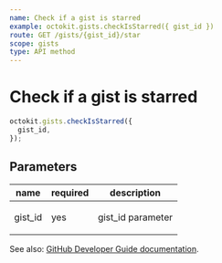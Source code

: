 ```yaml
---
name: Check if a gist is starred
example: octokit.gists.checkIsStarred({ gist_id })
route: GET /gists/{gist_id}/star
scope: gists
type: API method
---
```


# Check if a gist is starred

```js
octokit.gists.checkIsStarred({
  gist_id,
});
```

## Parameters

<table>
  <thead>
    <tr>
      <th>name</th>
      <th>required</th>
      <th>description</th>
    </tr>
  </thead>
  <tbody>
    <tr><td>gist_id</td><td>yes</td><td>

gist_id parameter

</td></tr>
  </tbody>
</table>

See also: [GitHub Developer Guide documentation](https://docs.github.com/v3/gists/#check-if-a-gist-is-starred).
